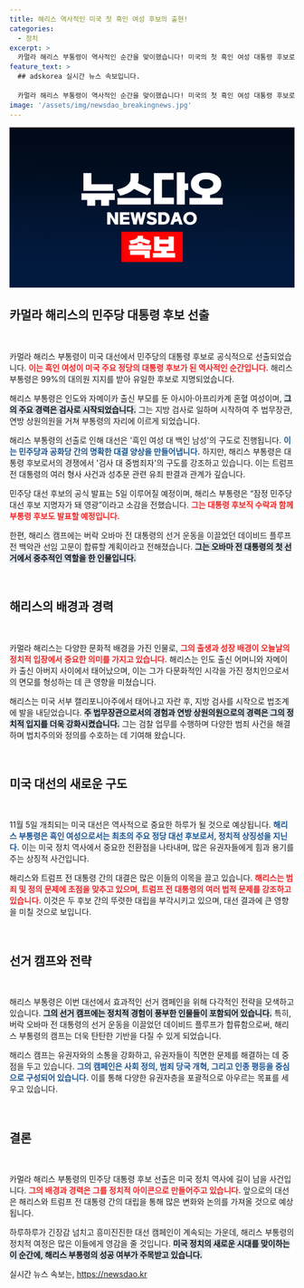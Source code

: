 ```yaml
---
title: 해리스 역사적인 미국 첫 흑인 여성 후보의 출현!
categories:
  - 정치
excerpt: >
  카멀라 해리스 부통령이 역사적인 순간을 맞이했습니다! 미국의 첫 흑인 여성 대통령 후보로 공식 선출된 그녀는 11월 대선에서 백인 남성 도널드 트럼프와 맞붙습니다. 극적인 경선 결과와 함께 정치의 판도가 어떻게 변할지 주목됩니다.
feature_text: >
  ## adskorea 실시간 뉴스 속보입니다.

  카멀라 해리스 부통령이 역사적인 순간을 맞이했습니다! 미국의 첫 흑인 여성 대통령 후보로 공식 선출된 그녀는 11월 대선에서 백인 남성 도널드 트럼프와 맞붙습니다. 극적인 경선 결과와 함께 정치의 판도가 어떻게 변할지 주목됩니다.
image: '/assets/img/newsdao_breakingnews.jpg'
---
```


<p><img src="/assets/img/newsdao_breakingnews.jpg" alt="adskorea 속보" /></p>

<h2 data-ke-size="size26">카멀라 해리스의 민주당 대통령 후보 선출</h2>

<p data-ke-size="size16">&nbsp;</p>

<p>카멀라 해리스 부통령이 미국 대선에서 민주당의 대통령 후보로 공식적으로 선출되었습니다. <b><span style="color: #ee2323;">이는 흑인 여성이 미국 주요 정당의 대통령 후보가 된 역사적인 순간입니다.</span></b> 해리스 부통령은 99%의 대의원 지지를 받아 유일한 후보로 지명되었습니다. </p>

<p>해리스 부통령은 인도와 자메이카 출신 부모를 둔 아시아·아프리카계 혼혈 여성이며, <b><span style="background-color: #21538527;">그의 주요 경력은 검사로 시작되었습니다.</span></b> 그는 지방 검사로 일하며 시작하여 주 법무장관, 연방 상원의원을 거쳐 부통령의 자리에 이르게 되었습니다. </p>

<p>해리스 부통령의 선출로 인해 대선은 '흑인 여성 대 백인 남성'의 구도로 진행됩니다. <b><span style="color: #1a5490;">이는 민주당과 공화당 간의 명확한 대결 양상을 만들어냅니다.</span></b> 하지만, 해리스 부통령은 대통령 후보로서의 경쟁에서 '검사 대 중범죄자'의 구도를 강조하고 있습니다. 이는 트럼프 전 대통령의 여러 형사 사건과 성추문 관련 유죄 판결과 관계가 깊습니다.</p>

<p>민주당 대선 후보의 공식 발표는 5일 이루어질 예정이며, 해리스 부통령은 “잠정 민주당 대선 후보 지명자가 돼 영광”이라고 소감을 전했습니다. <b><span style="color: #ee2323;">그는 대통령 후보직 수락과 함께 부통령 후보도 발표할 예정입니다.</span></b></p>

<p>한편, 해리스 캠프에는 버락 오바마 전 대통령의 선거 운동을 이끌었던 데이비드 플루프 전 백악관 선임 고문이 합류할 계획이라고 전해졌습니다. <b><span style="background-color: #21538527;">그는 오바마 전 대통령의 첫 선거에서 중추적인 역할을 한 인물입니다.</span></b> </p>

<p data-ke-size="size16">&nbsp;</p>

<h2 data-ke-size="size26">해리스의 배경과 경력</h2>

<p data-ke-size="size16">&nbsp;</p>

<p>카멀라 해리스는 다양한 문화적 배경을 가진 인물로, <b><span style="color: #ee2323;">그의 출생과 성장 배경이 오늘날의 정치적 입장에서 중요한 의미를 가지고 있습니다.</span></b> 해리스는 인도 출신 어머니와 자메이카 출신 아버지 사이에서 태어났으며, 이는 그가 다문화적인 시각을 가진 정치인으로서의 면모를 형성하는 데 큰 영향을 미쳤습니다.</p>

<p>해리스는 미국 서부 캘리포니아주에서 태어나고 자란 후, 지방 검사를 시작으로 법조계에 발을 내딛었습니다. <b><span style="background-color: #21538527;">주 법무장관으로서의 경험과 연방 상원의원으로의 경력은 그의 정치적 입지를 더욱 강화시켰습니다.</span></b> 그는 검찰 업무를 수행하며 다양한 범죄 사건을 해결하며 법치주의와 정의를 수호하는 데 기여해 왔습니다.</p>

<p data-ke-size="size16">&nbsp;</p>

<h2 data-ke-size="size26">미국 대선의 새로운 구도</h2>

<p data-ke-size="size16">&nbsp;</p>

<p>11월 5일 개최되는 미국 대선은 역사적으로 중요한 하루가 될 것으로 예상됩니다. <b><span style="color: #1a5490;">해리스 부통령은 흑인 여성으로서는 최초의 주요 정당 대선 후보로서, 정치적 상징성을 지닌다.</span></b> 이는 미국 정치 역사에서 중요한 전환점을 나타내며, 많은 유권자들에게 힘과 용기를 주는 상징적 사건입니다.</p>

<p>해리스와 트럼프 전 대통령 간의 대결은 많은 이들의 이목을 끌고 있습니다. <b><span style="color: #ee2323;">해리스는 범죄 및 정의 문제에 초점을 맞추고 있으며, 트럼프 전 대통령의 여러 법적 문제를 강조하고 있습니다.</span></b> 이것은 두 후보 간의 뚜렷한 대립을 부각시키고 있으며, 대선 결과에 큰 영향을 미칠 것으로 보입니다.</p>

<p data-ke-size="size16">&nbsp;</p>

<h2 data-ke-size="size26">선거 캠프와 전략</h2>

<p data-ke-size="size16">&nbsp;</p>

<p>해리스 부통령은 이번 대선에서 효과적인 선거 캠페인을 위해 다각적인 전략을 모색하고 있습니다. <b><span style="background-color: #21538527;">그의 선거 캠프에는 정치적 경험이 풍부한 인물들이 포함되어 있습니다.</span></b> 특히, 버락 오바마 전 대통령의 선거 운동을 이끌었던 데이비드 플루프가 합류함으로써, 해리스 부통령의 캠프는 더욱 탄탄한 기반을 다질 수 있게 되었습니다.</p>

<p>해리스 캠프는 유권자와의 소통을 강화하고, 유권자들이 직면한 문제를 해결하는 데 중점을 두고 있습니다. <b><span style="color: #1a5490;">그의 캠페인은 사회 정의, 범죄 당국 개혁, 그리고 인종 평등을 중심으로 구성되어 있습니다.</span></b> 이를 통해 다양한 유권자층을 포괄적으로 아우르는 목표를 세우고 있습니다.</p>

<p data-ke-size="size16">&nbsp;</p>

<h2 data-ke-size="size26">결론</h2>

<p data-ke-size="size16">&nbsp;</p>

<p>카멀라 해리스 부통령의 민주당 대통령 후보 선출은 미국 정치 역사에 길이 남을 사건입니다. <b><span style="color: #ee2323;">그의 배경과 경력은 그를 정치적 아이콘으로 만들어주고 있습니다.</span></b> 앞으로의 대선은 해리스와 트럼프 전 대통령 간의 대립을 통해 많은 변화와 논의를 가져올 것으로 예상됩니다.</p>

<p>하루하루가 긴장감 넘치고 흥미진진한 대선 캠페인이 계속되는 가운데, 해리스 부통령의 정치적 여정은 많은 이들에게 영감을 줄 것입니다. <b><span style="background-color: #21538527;">미국 정치의 새로운 시대를 맞이하는 이 순간에, 해리스 부통령의 성공 여부가 주목받고 있습니다.</span></b></p>
실시간 뉴스 속보는, <a href="https://newsdao.kr" rel="dofollow">https://newsdao.kr</a>


